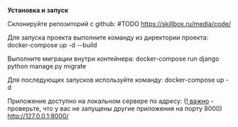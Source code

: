 **Установка и запуск**

Склонируйте репозиторий с github: #TODO <https://skillbox.ru/media/code/>

Для запуска проекта выполните команду из директории проекта:
docker-compose up -d --build

Выполните миграции внутри контейнера:
docker-compose run django python manage.py migrate

Для последующих запусков используйте команду:
docker-compose up -d

Приложение доступно на локальном сервере по адресу:
(<u>! важно</u> - проверьте, что у вас не запущены другие приложения на порту 8000)
http://127.0.0.1:8000/